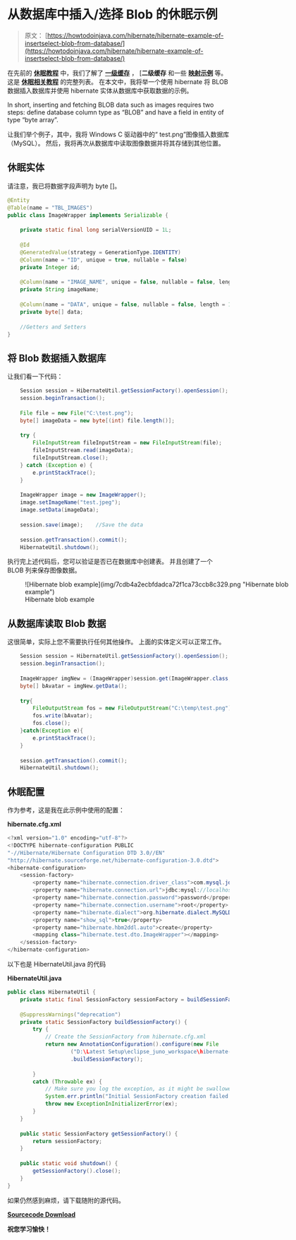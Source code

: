 # 从数据库中插入/选择 Blob 的休眠示例

> 原文： [https://howtodoinjava.com/hibernate/hibernate-example-of-insertselect-blob-from-database/](https://howtodoinjava.com/hibernate/hibernate-example-of-insertselect-blob-from-database/)

在先前的 **[休眠教程](//howtodoinjava.com/hibernate-tutorials/ "hibernate tutorials")** 中，我们了解了 [**一级缓存**](//howtodoinjava.com/hibernate/understanding-hibernate-first-level-cache-with-example/ "first level cache") ， [**二级缓存** [](//howtodoinjava.com/hibernate/how-hibernate-second-level-cache-works/) 和一些 [**映射示例**](//howtodoinjava.com/hibernate/hibernate-one-to-one-mapping-using-annotations/) 等。这是 [**休眠相关教程**](//howtodoinjava.com/category/frameworks/hibernate/) 的完整列表。 在本文中，我将举一个使用 hibernate 将 BLOB 数据插入数据库并使用 hibernate 实体从数据库中获取数据的示例。

In short, inserting and fetching BLOB data such as images requires two steps: define database column type as “BLOB” and have a field in entity of type “byte array”.

让我们举个例子，其中，我将 Windows C 驱动器中的“ test.png”图像插入数据库（MySQL）。 然后，我将再次从数据库中读取图像数据并将其存储到其他位置。

## 休眠实体

请注意，我已将数据字段声明为 byte []。

```java
@Entity
@Table(name = "TBL_IMAGES")
public class ImageWrapper implements Serializable {

	private static final long serialVersionUID = 1L;

	@Id
	@GeneratedValue(strategy = GenerationType.IDENTITY)
	@Column(name = "ID", unique = true, nullable = false)
	private Integer id;

	@Column(name = "IMAGE_NAME", unique = false, nullable = false, length = 100)
	private String imageName;

	@Column(name = "DATA", unique = false, nullable = false, length = 100000)
	private byte[] data;

	//Getters and Setters
}

```

## 将 Blob 数据插入数据库

让我们看一下代码：

```java
	Session session = HibernateUtil.getSessionFactory().openSession();
	session.beginTransaction();

	File file = new File("C:\test.png");
	byte[] imageData = new byte[(int) file.length()];

	try {
		FileInputStream fileInputStream = new FileInputStream(file);
		fileInputStream.read(imageData);
		fileInputStream.close();
	} catch (Exception e) {
		e.printStackTrace();
	}

	ImageWrapper image = new ImageWrapper();
	image.setImageName("test.jpeg");
	image.setData(imageData);

	session.save(image);	//Save the data

	session.getTransaction().commit();
	HibernateUtil.shutdown();

```

执行完上述代码后，您可以验证是否已在数据库中创建表。 并且创建了一个 BLOB 列来保存图像数据。

<figure aria-describedby="caption-attachment-3095" class="wp-caption aligncenter" id="attachment_3095" style="width: 600px">![Hibernate blob example](img/7cdb4a2ecbfdadca72f1ca73ccb8c329.png "Hibernate blob example")

<figcaption class="wp-caption-text" id="caption-attachment-3095">Hibernate blob example</figcaption>

</figure>

## 从数据库读取 Blob 数据

这很简单，实际上您不需要执行任何其他操作。 上面的实体定义可以正常工作。

```java
	Session session = HibernateUtil.getSessionFactory().openSession();
	session.beginTransaction();

	ImageWrapper imgNew = (ImageWrapper)session.get(ImageWrapper.class, 1);
	byte[] bAvatar = imgNew.getData();

	try{
		FileOutputStream fos = new FileOutputStream("C:\temp\test.png"); 
		fos.write(bAvatar);
		fos.close();
	}catch(Exception e){
		e.printStackTrace();
	}

	session.getTransaction().commit();
	HibernateUtil.shutdown();

```

## 休眠配置

作为参考，这是我在此示例中使用的配置：

**hibernate.cfg.xml**

```java
<?xml version="1.0" encoding="utf-8"?>
<!DOCTYPE hibernate-configuration PUBLIC
"-//Hibernate/Hibernate Configuration DTD 3.0//EN"
"http://hibernate.sourceforge.net/hibernate-configuration-3.0.dtd">
<hibernate-configuration>
    <session-factory>
        <property name="hibernate.connection.driver_class">com.mysql.jdbc.Driver</property>
        <property name="hibernate.connection.url">jdbc:mysql://localhost:3306/test</property>
        <property name="hibernate.connection.password">password</property>
        <property name="hibernate.connection.username">root</property>
        <property name="hibernate.dialect">org.hibernate.dialect.MySQLDialect</property>
        <property name="show_sql">true</property>
		<property name="hibernate.hbm2ddl.auto">create</property>
        <mapping class="hibernate.test.dto.ImageWrapper"></mapping>
    </session-factory>
</hibernate-configuration>

```

以下也是 HibernateUtil.java 的代码

**HibernateUtil.java**

```java
public class HibernateUtil {
	private static final SessionFactory sessionFactory = buildSessionFactory();

    @SuppressWarnings("deprecation")
	private static SessionFactory buildSessionFactory() {
        try {
            // Create the SessionFactory from hibernate.cfg.xml
            return new AnnotationConfiguration().configure(new File
            		("D:\Latest Setup\eclipse_juno_workspace\hibernate-test-project\hibernate.cgf.xml"))
            		.buildSessionFactory();

        }
        catch (Throwable ex) {
            // Make sure you log the exception, as it might be swallowed
            System.err.println("Initial SessionFactory creation failed." + ex);
            throw new ExceptionInInitializerError(ex);
        }
    }

    public static SessionFactory getSessionFactory() {
        return sessionFactory;
    }

    public static void shutdown() {
    	getSessionFactory().close();
    }
}

```

如果仍然感到麻烦，请下载随附的源代码。

**[Sourcecode Download](https://docs.google.com/file/d/0B7yo2HclmjI4R0dDNzY5OTR6ZG8/edit?usp=sharing "hibernate blob example")**

**祝您学习愉快！**